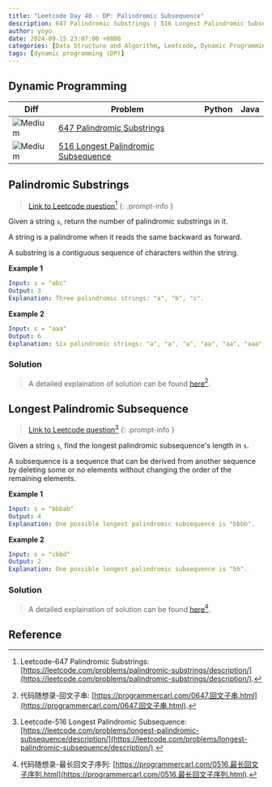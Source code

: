 ```yaml
---
title: "Leetcode Day 40 - DP: Palindromic Subsequence"
description: 647 Palindromic Substrings | 516 Longest Palindromic Subsequence
author: yoyo
date: 2024-09-15 23:07:00 +0800
categories: [Data Structure and Algorithm, Leetcode, Dynamic Programming]
tags: [dynamic programming (DP)]
---
```


## Dynamic Programming

| Diff                                                                                                | Problem                                                                                 | Python | Java |
|-----------------------------------------------------------------------------------------------------|-----------------------------------------------------------------------------------------|--------|------|
| ![Medium](https://img.shields.io/badge/Medium-yellow)                                               | [647 Palindromic Substrings](#palindromic-substrings)                                          |        |      |
| ![Medium](https://img.shields.io/badge/Medium-yellow)                                               | [516 Longest Palindromic Subsequence](#longest-palindromic-subsequence)                |        |      |

## Palindromic Substrings

> [Link to Leetcode question](https://leetcode.com/problems/palindromic-substrings/description/)[^ps]
{: .prompt-info }


Given a string `s`, return the number of palindromic substrings in it.

A string is a palindrome when it reads the same backward as forward.

A substring is a contiguous sequence of characters within the string.

**Example 1**

```yml
Input: s = "abc"
Output: 3
Explanation: Three palindromic strings: "a", "b", "c".
```

**Example 2**

```yml
Input: s = "aaa"
Output: 6
Explanation: Six palindromic strings: "a", "a", "a", "aa", "aa", "aaa".
```

### Solution

> A detailed explaination of solution can be found [here](https://programmercarl.com/0647.回文子串.html)[^psSolution].




## Longest Palindromic Subsequence

> [Link to Leetcode question](https://leetcode.com/problems/longest-palindromic-subsequence/description/)[^lps]
{: .prompt-info }

Given a string `s`, find the longest palindromic subsequence's length in `s`.

A subsequence is a sequence that can be derived from another sequence by deleting some or no elements without changing the order of the remaining elements.

**Example 1**

```yml
Input: s = "bbbab"
Output: 4
Explanation: One possible longest palindromic subsequence is "bbbb".
```

**Example 2**

```yml
Input: s = "cbbd"
Output: 2
Explanation: One possible longest palindromic subsequence is "bb".
```

### Solution

> A detailed explaination of solution can be found [here](https://programmercarl.com/0516.最长回文子序列.html)[^lpsSolution].





## Reference

[^ps]:Leetcode-647 Palindromic Substrings: [https://leetcode.com/problems/palindromic-substrings/description/](https://leetcode.com/problems/palindromic-substrings/description/).
[^psSolution]:代码随想录-回文子串: [https://programmercarl.com/0647.回文子串.html](https://programmercarl.com/0647.回文子串.html).
[^lps]:Leetcode-516 Longest Palindromic Subsequence: [https://leetcode.com/problems/longest-palindromic-subsequence/description/](https://leetcode.com/problems/longest-palindromic-subsequence/description/).
[^lpsSolution]:代码随想录-最长回文子序列: [https://programmercarl.com/0516.最长回文子序列.html](https://programmercarl.com/0516.最长回文子序列.html).
